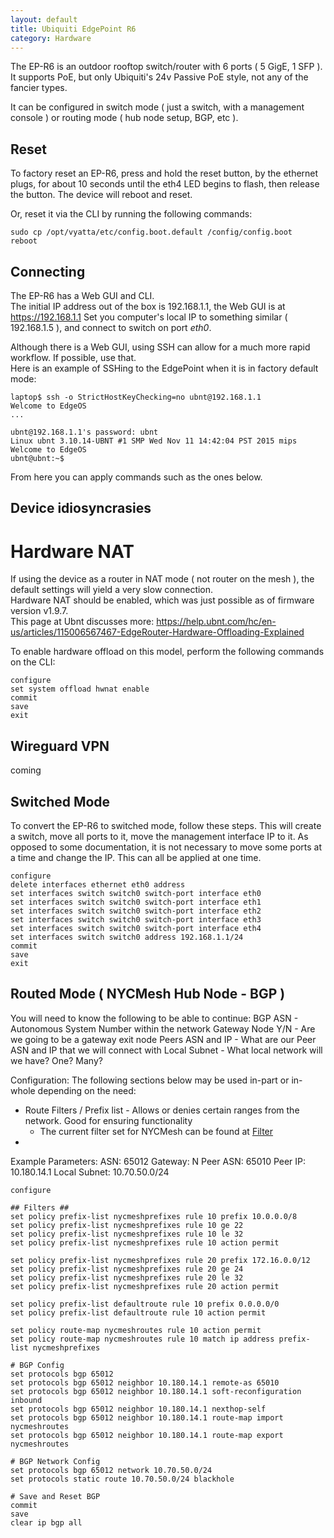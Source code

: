 ```yaml
---
layout: default
title: Ubiquiti EdgePoint R6
category: Hardware
---
```


The EP-R6 is an outdoor rooftop switch/router with 6 ports ( 5 GigE, 1 SFP ).  
It supports PoE, but only Ubiquiti's 24v Passive PoE style, not any of the fancier types.

It can be configured in switch mode ( just a switch, with a management console ) or routing mode ( hub node setup, BGP, etc ).

## Reset ##
To factory reset an EP-R6, press and hold the reset button, by the ethernet plugs, for about 10 seconds until the eth4 LED begins to flash, then release the button. The device will reboot and reset.

Or, reset it via the CLI by running the following commands:
```
sudo cp /opt/vyatta/etc/config.boot.default /config/config.boot
reboot 
```

## Connecting ##
The EP-R6 has a Web GUI and CLI.  
The initial IP address out of the box is 192.168.1.1, the Web GUI is at https://192.168.1.1
Set you computer's local IP to something similar ( 192.168.1.5 ), and connect to switch on port _eth0_.

Although there is a Web GUI, using SSH can allow for a much more rapid workflow. If possible, use that.  
Here is an example of SSHing to the EdgePoint when it is in factory default mode:
```
laptop$ ssh -o StrictHostKeyChecking=no ubnt@192.168.1.1
Welcome to EdgeOS
...

ubnt@192.168.1.1's password: ubnt
Linux ubnt 3.10.14-UBNT #1 SMP Wed Nov 11 14:42:04 PST 2015 mips
Welcome to EdgeOS
ubnt@ubnt:~$
```
From here you can apply commands such as the ones below.

## Device idiosyncrasies

# Hardware NAT
If using the device as a router in NAT mode ( not router on the mesh ), the default settings will yield a very slow connection.  
Hardware NAT should be enabled, which was just possible as of firmware version v1.9.7.  
This page at Ubnt discusses more: https://help.ubnt.com/hc/en-us/articles/115006567467-EdgeRouter-Hardware-Offloading-Explained

To enable hardware offload on this model, perform the following commands on the CLI:
```
configure
set system offload hwnat enable
commit
save
exit
```

## Wireguard VPN
coming


## Switched Mode ##
To convert the EP-R6 to switched mode, follow these steps.
This will create a switch, move all ports to it, move the management interface IP to it.
As opposed to some documentation, it is not necessary to move some ports at a time and change the IP. This can all be applied at one time.

```
configure
delete interfaces ethernet eth0 address
set interfaces switch switch0 switch-port interface eth0
set interfaces switch switch0 switch-port interface eth1
set interfaces switch switch0 switch-port interface eth2
set interfaces switch switch0 switch-port interface eth3
set interfaces switch switch0 switch-port interface eth4
set interfaces switch switch0 address 192.168.1.1/24
commit
save
exit
```
 
## Routed Mode ( NYCMesh Hub Node - BGP ) ##
You will need to know the following to be able to continue:
BGP ASN - Autonomous System Number within the network
Gateway Node Y/N - Are we going to be a gateway exit node
Peers ASN and IP - What are our Peer ASN and IP that we will connect with
Local Subnet - What local network will we have? One? Many?

Configuration:
The following sections below may be used in-part or in-whole depending on the need:
* Route Filters / Prefix list - Allows or denies certain ranges from the network. Good for ensuring functionality
  - The current filter set for NYCMesh can be found at [Filter](/network/filter)
* 

Example Parameters:
ASN: 65012
Gateway: N
Peer ASN: 65010
Peer IP: 10.180.14.1
Local Subnet: 10.70.50.0/24
```
configure

## Filters ##
set policy prefix-list nycmeshprefixes rule 10 prefix 10.0.0.0/8
set policy prefix-list nycmeshprefixes rule 10 ge 22
set policy prefix-list nycmeshprefixes rule 10 le 32
set policy prefix-list nycmeshprefixes rule 10 action permit

set policy prefix-list nycmeshprefixes rule 20 prefix 172.16.0.0/12
set policy prefix-list nycmeshprefixes rule 20 ge 24
set policy prefix-list nycmeshprefixes rule 20 le 32
set policy prefix-list nycmeshprefixes rule 20 action permit

set policy prefix-list defaultroute rule 10 prefix 0.0.0.0/0
set policy prefix-list defaultroute rule 10 action permit

set policy route-map nycmeshroutes rule 10 action permit
set policy route-map nycmeshroutes rule 10 match ip address prefix-list nycmeshprefixes

# BGP Config
set protocols bgp 65012
set protocols bgp 65012 neighbor 10.180.14.1 remote-as 65010
set protocols bgp 65012 neighbor 10.180.14.1 soft-reconfiguration inbound
set protocols bgp 65012 neighbor 10.180.14.1 nexthop-self
set protocols bgp 65012 neighbor 10.180.14.1 route-map import nycmeshroutes
set protocols bgp 65012 neighbor 10.180.14.1 route-map export nycmeshroutes

# BGP Network Config
set protocols bgp 65012 network 10.70.50.0/24
set protocols static route 10.70.50.0/24 blackhole

# Save and Reset BGP
commit
save
clear ip bgp all
```








